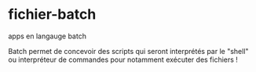 # fichier-batch
 apps en  langauge batch

Batch permet de concevoir des scripts qui seront interprétés par le "shell" ou interpréteur de commandes pour notamment exécuter des fichiers !
